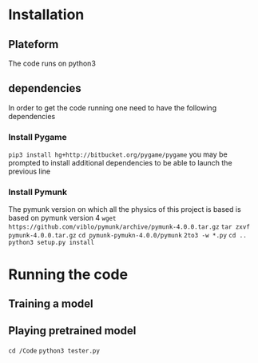 # Installation

## Plateform
The code runs on python3

## dependencies
In order to get the code running one need to have the following dependencies

### Install Pygame
`pip3 install hg+http://bitbucket.org/pygame/pygame`
you may be prompted to install additional dependencies to be able to launch the previous line

### Install Pymunk
The pymunk version on which all the physics of this project is based is based on pymunk version 4
`wget https://github.com/viblo/pymunk/archive/pymunk-4.0.0.tar.gz`
`tar zxvf pymunk-4.0.0.tar.gz`
`cd pymunk-pymukn-4.0.0/pymunk`
`2to3 -w *.py`
`cd ..` `python3 setup.py install`

# Running the code

## Training a model



## Playing pretrained model
`cd /Code`
`python3 tester.py`
